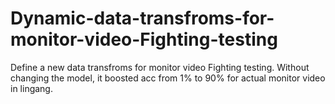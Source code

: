 # Dynamic-data-transfroms-for-monitor-video-Fighting-testing
Define a new data transfroms for monitor video Fighting testing. Without changing the model, it boosted acc from 1% to 90% for actual monitor video in lingang.
